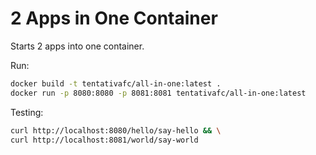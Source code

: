 # 2 Apps in One Container

Starts 2 apps into one container.

Run:

```sh
docker build -t tentativafc/all-in-one:latest .
docker run -p 8080:8080 -p 8081:8081 tentativafc/all-in-one:latest
```

Testing:

```sh
curl http://localhost:8080/hello/say-hello && \
curl http://localhost:8081/world/say-world
```
